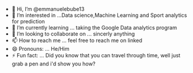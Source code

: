 - 👋 Hi, I’m @emmanuelebube13
- 👀 I’m interested in ...Data science,Machine Learning and Sport analytics for prediction
- 🌱 I’m currently learning ... taking the Google Data analytics program
- 💞️ I’m looking to collaborate on ... sincerly anything
- 📫 How to reach me ... feel free to reach me on linked 
- 😄 Pronouns: ... He/Him
- ⚡ Fun fact: ... Did you know that you can travel through time, well just grab a pen and i'd show you how?

<!---
emmanuelebube13/emmanuelebube13 is a ✨ special ✨ repository because its `README.md` (this file) appears on your GitHub profile.
You can click the Preview link to take a look at your changes.
--->
